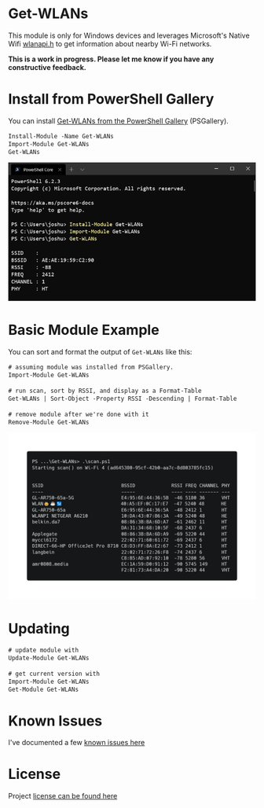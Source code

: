 # Get-WLANs

This module is only for Windows devices and leverages Microsoft's Native Wifi [wlanapi.h](https://docs.microsoft.com/en-us/windows/win32/api/wlanapi/) to get information about nearby Wi-Fi networks. 

**This is a work in progress. Please let me know if you have any constructive feedback.**

# Install from PowerShell Gallery

You can install [Get-WLANs from the PowerShell Gallery](https://www.powershellgallery.com/packages/Get-WLANs) (PSGallery). 

```
Install-Module -Name Get-WLANs
Import-Module Get-WLANs
Get-WLANs
```

![](docs/WindowsTerminal_jgCkTPJBx4.png)

# Basic Module Example

You can sort and format the output of `Get-WLANs` like this:

```
# assuming module was installed from PSGallery.
Import-Module Get-WLANs

# run scan, sort by RSSI, and display as a Format-Table
Get-WLANs | Sort-Object -Property RSSI -Descending | Format-Table

# remove module after we're done with it
Remove-Module Get-WLANs
```

![](docs/1-nic-scan-examplev2.png)

# Updating

```
# update module with
Update-Module Get-WLANs

# get current version with
Import-Module Get-WLANs
Get-Module Get-WLANs
```

# Known Issues

I've documented a few [known issues here](KNOWN_ISSUES.md)

# License

Project [license can be found here](LICENSE)
